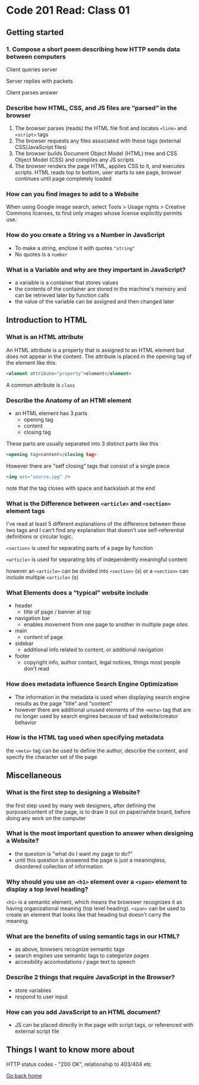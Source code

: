 # Code 201 Read: Class 01

## Getting started

### 1. Compose a short poem describing how HTTP sends data between computers

Client queries server

Server replies with packets

Client parses answer

### Describe how HTML, CSS, and JS files are “parsed” in the browser

1. The browser parses (reads) the HTML file first and locates `<link>` and `<script>` tags
2. The browser requests any files associated with these tags (external CSS/JavaScript files)
3. The browser builds Document Object Model (HTML) tree and CSS Object Model (CSS) and compiles any JS scripts
4. The browser renders the page HTML, applies CSS to it, and executes scripts. HTML reads top to bottom, user starts to see page, browser continues until page completely loaded

### How can you find images to add to a Website

When using Google image search, select Tools > Usage rights > Creative Commons licenses, to find only images whose license explicitly permits use.

### How do you create a String vs a Number in JavaScript

- To make a string, enclose it with quotes `"string"`
- No quotes is a `number`

### What is a Variable and why are they important in JavaScript?

- a variable is a container that stores values
- the contents of the container are stored in the machine's memory and can be retrieved later by function calls
- the value of the variable can be assigned and then changed later

## Introduction to HTML

### What is an HTML attribute

An HTML attribute is a property that is assigned to an HTML element but does not appear in the content. The attribute is placed in the opening tag of the element like this:

```html
<element attribute="property">element</element>
```

A common attribute is `class`

### Describe the Anatomy of an HTMl element

- an HTML element has 3 parts
  - opening tag
  - content
  - closing tag

These parts are usually separated into 3 distinct parts like this

```html
<opening tag>content</closing tag>
```

However there are "self closing" tags that consist of a single piece

```html
<img src="source.jpg" />
```

note that the tag closes with space and backslash at the end

### What is the Difference between `<article>` and `<section>` element tags

I've read at least 5 different explanations of the difference between these two tags and I can't find any explanation that doesn't use self-referential definitions or circular logic.

`<section>` is used for separating parts of a page by function

`<article>` is used for separating bits of independently meaningful content

however an `<article>` can be divided into `<section>` (s) or a `<section>` can include multiple `<article>` (s)

### What Elements does a “typical” website include

- header
  - title of page / banner at top
- navigation bar
  - enables movement from one page to another in multiple page sites
- main
  - content of page
- sidebar
  - additional info related to content, or additional navigation
- footer
  - copyright info, author contact, legal notices, things most people don't read

### How does metadata influence Search Engine Optimization

- The information in the metadata is used when displaying search engine results as the page "title" and "content"
- however there are additional unused elements of the `<meta>` tag that are no longer used by search engines because of bad website/creator behavior

### How is the <meta> HTML tag used when specifying metadata

the `<meta>` tag can be used to define the author, describe the content, and specify the character set of the page

## Miscellaneous

### What is the first step to designing a Website?

the first step used by many web designers, after defining the purpose/content of the page, is to draw it out on paper/white board, before doing any work on the computer

### What is the most important question to answer when designing a Website?

- the question is "what do I want my page to do?"
- until this question is answered the page is just a meaningless, disordered collection of information

### Why should you use an `<h1>` element over a `<span>` element to display a top level heading?

`<h1>` is a semantic element, which means the browswer recognizes it as having organizational meaning (top level heading). `<span>` can be used to create an element that looks like that heading but doesn't carry the meaning.

### What are the benefits of using semantic tags in our HTML?

- as above, browsers recognize semantic tags
- search engines use semantic tags to categorize pages
- accesibility accomodations / page text to speech

### Describe 2 things that require JavaScript in the Browser?

- store variables
- respond to user input

### How can you add JavaScript to an HTML document?

- JS can be placed directly in the page with script tags, or referenced with external script file

## Things I want to know more about

HTTP status codes - "200 OK", relationship to 403/404 etc

[Go back home](/reading-notes/)
